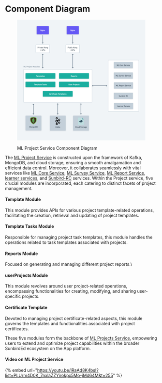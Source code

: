 # Component Diagram

<figure><img src="../../../../../.gitbook/assets/ML Project Service L0 (2).png" alt=""><figcaption><p>ML Project Service Component Diagram</p></figcaption></figure>

The [ML Project Service](../ml-project-service.md) is constructed upon the framework of Kafka, MongoDB, and cloud storage, ensuring a smooth amalgamation and efficient data control. Moreover, it collaborates seamlessly with vital services like [ML Core Service](../ml-core-service.md), [ML Survey Service](../ml-survey-service.md), [ML Report Service](../ml-report-service.md), [learner services](https://lern.sunbird.org/learn/readme), and [Sunbird-RC](https://docs.sunbirdrc.dev/learn/readme) services. Within the Project service, five crucial modules are incorporated, each catering to distinct facets of project management.

#### Template Module

This module provides APIs for various project template-related operations, facilitating the creation, retrieval and updating of project templates.

#### Template Tasks Module

Responsible for managing project task templates, this module handles the operations related to task templates associated with projects.

#### Reports Module

Focused on generating and managing different project reports.\\

#### userProjects Module

This module revolves around user project-related operations, encompassing functionalities for creating, modifying, and sharing user-specific projects.

#### Certificate Template

Devoted to managing project certificate-related aspects, this module governs the templates and functionalities associated with project certificates.

These five modules form the backbone of [ML Projects Service](../ml-project-service.md), empowering users to extend and optimize project capabilities within the broader SunbirdEd ecosystem on the App platform.

#### Video on ML Project Service

{% embed url="https://youtu.be/iRaAd8K4bsI?list=PLUrm4D0K_7nxlaZZYirokpx5Mo-jMd64M&t=255" %}
